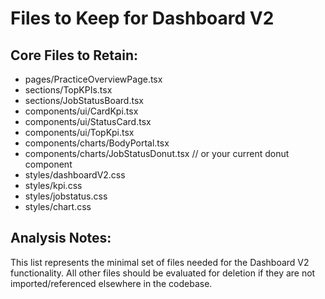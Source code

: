 # Files to Keep for Dashboard V2

## Core Files to Retain:
- pages/PracticeOverviewPage.tsx
- sections/TopKPIs.tsx
- sections/JobStatusBoard.tsx
- components/ui/CardKpi.tsx
- components/ui/StatusCard.tsx
- components/ui/TopKpi.tsx
- components/charts/BodyPortal.tsx
- components/charts/JobStatusDonut.tsx   // or your current donut component
- styles/dashboardV2.css
- styles/kpi.css
- styles/jobstatus.css
- styles/chart.css

## Analysis Notes:
This list represents the minimal set of files needed for the Dashboard V2 functionality. All other files should be evaluated for deletion if they are not imported/referenced elsewhere in the codebase.